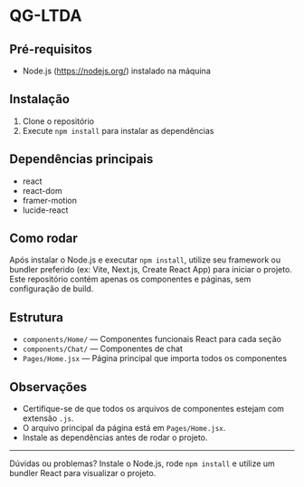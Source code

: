 # QG-LTDA

## Pré-requisitos
- Node.js (https://nodejs.org/) instalado na máquina

## Instalação
1. Clone o repositório
2. Execute `npm install` para instalar as dependências

## Dependências principais
- react
- react-dom
- framer-motion
- lucide-react

## Como rodar
Após instalar o Node.js e executar `npm install`, utilize seu framework ou bundler preferido (ex: Vite, Next.js, Create React App) para iniciar o projeto. Este repositório contém apenas os componentes e páginas, sem configuração de build.

## Estrutura
- `components/Home/` — Componentes funcionais React para cada seção
- `components/Chat/` — Componentes de chat
- `Pages/Home.jsx` — Página principal que importa todos os componentes

## Observações
- Certifique-se de que todos os arquivos de componentes estejam com extensão `.js`.
- O arquivo principal da página está em `Pages/Home.jsx`.
- Instale as dependências antes de rodar o projeto.

---
Dúvidas ou problemas? Instale o Node.js, rode `npm install` e utilize um bundler React para visualizar o projeto.
